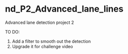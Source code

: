 # nd_P2_Advanced_lane_lines
Advanced lane detection project 2

TO DO: 
1. Add a filter to smooth out the detection
2. Upgrade it for challenge video
